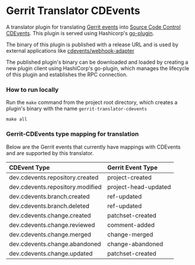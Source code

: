 # Gerrit Translator CDEvents
A translator plugin for translating [Gerrit events](https://gerrit-review.googlesource.com/Documentation/cmd-stream-events.html#events) into [Source Code Control CDEvents](https://cdevents.dev/docs/source-code-version-control/).
This plugin is served using Hashicorp's [go-plugin](https://github.com/hashicorp/go-plugin/). 

The binary of this plugin is published with a release URL and is used by external applications like [cdevents/webhook-adapter](https://github.com/cdevents/webhook-adapter)

The published plugin's binary can be downloaded and loaded by creating a new plugin client using HashiCorp's go-plugin, which manages the lifecycle of this plugin and establishes the RPC connection.

### How to run locally
Run the `make` command from the project root directory, which creates a plugin's binary with the name `gerrit-translator-cdevents`
````make
make all
````

### Gerrit-CDEvents type mapping for translation
Below are the Gerrit events that currently have mappings with CDEvents and are supported by this translator.

| CDEvent Type  | Gerrit Event Type  |
| :------------ |:-------------------|
| dev.cdevents.repository.created| project-created |
|  dev.cdevents.repository.modified   | project-head-updated    |
| dev.cdevents.branch.created   |  ref-updated     |
| dev.cdevents.branch.deleted |   ref-updated    |
| dev.cdevents.change.created |    patchset-created     |
| dev.cdevents.change.reviewed |    comment-added     |
| dev.cdevents.change.merged |      change-merged   |
| dev.cdevents.change.abandoned |   change-abandoned      | 
| dev.cdevents.change.updated |   patchset-created    |




